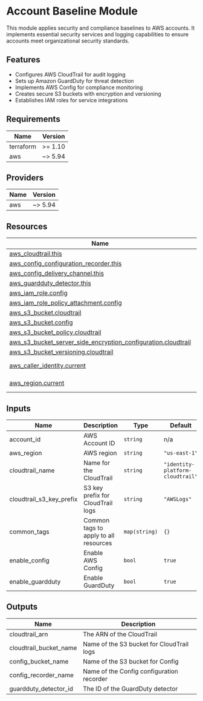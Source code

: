 # Account Baseline Module

This module applies security and compliance baselines to AWS accounts. It implements essential security services and logging capabilities to ensure accounts meet organizational security standards.

## Features

- Configures AWS CloudTrail for audit logging
- Sets up Amazon GuardDuty for threat detection
- Implements AWS Config for compliance monitoring
- Creates secure S3 buckets with encryption and versioning
- Establishes IAM roles for service integrations

<!-- BEGIN_TF_DOCS -->
## Requirements

| Name      | Version |
| --------- | ------- |
| terraform | >= 1.10 |
| aws       | ~> 5.94 |

## Providers

| Name | Version |
| ---- | ------- |
| aws  | ~> 5.94 |

## Resources

| Name                                                                                                                                                                                        | Type        |
| ------------------------------------------------------------------------------------------------------------------------------------------------------------------------------------------- | ----------- |
| [aws_cloudtrail.this](https://registry.terraform.io/providers/hashicorp/aws/latest/docs/resources/cloudtrail)                                                                               | resource    |
| [aws_config_configuration_recorder.this](https://registry.terraform.io/providers/hashicorp/aws/latest/docs/resources/config_configuration_recorder)                                         | resource    |
| [aws_config_delivery_channel.this](https://registry.terraform.io/providers/hashicorp/aws/latest/docs/resources/config_delivery_channel)                                                     | resource    |
| [aws_guardduty_detector.this](https://registry.terraform.io/providers/hashicorp/aws/latest/docs/resources/guardduty_detector)                                                               | resource    |
| [aws_iam_role.config](https://registry.terraform.io/providers/hashicorp/aws/latest/docs/resources/iam_role)                                                                                 | resource    |
| [aws_iam_role_policy_attachment.config](https://registry.terraform.io/providers/hashicorp/aws/latest/docs/resources/iam_role_policy_attachment)                                             | resource    |
| [aws_s3_bucket.cloudtrail](https://registry.terraform.io/providers/hashicorp/aws/latest/docs/resources/s3_bucket)                                                                           | resource    |
| [aws_s3_bucket.config](https://registry.terraform.io/providers/hashicorp/aws/latest/docs/resources/s3_bucket)                                                                               | resource    |
| [aws_s3_bucket_policy.cloudtrail](https://registry.terraform.io/providers/hashicorp/aws/latest/docs/resources/s3_bucket_policy)                                                             | resource    |
| [aws_s3_bucket_server_side_encryption_configuration.cloudtrail](https://registry.terraform.io/providers/hashicorp/aws/latest/docs/resources/s3_bucket_server_side_encryption_configuration) | resource    |
| [aws_s3_bucket_versioning.cloudtrail](https://registry.terraform.io/providers/hashicorp/aws/latest/docs/resources/s3_bucket_versioning)                                                     | resource    |
| [aws_caller_identity.current](https://registry.terraform.io/providers/hashicorp/aws/latest/docs/data-sources/caller_identity)                                                               | data source |
| [aws_region.current](https://registry.terraform.io/providers/hashicorp/aws/latest/docs/data-sources/region)                                                                                 | data source |

## Inputs

| Name                        | Description                           | Type          | Default                          | Required |
| --------------------------- | ------------------------------------- | ------------- | -------------------------------- | :------: |
| account\_id                 | AWS Account ID                        | `string`      | n/a                              |   yes    |
| aws\_region                 | AWS region                            | `string`      | `"us-east-1"`                    |    no    |
| cloudtrail\_name            | Name for the CloudTrail               | `string`      | `"identity-platform-cloudtrail"` |    no    |
| cloudtrail\_s3\_key\_prefix | S3 key prefix for CloudTrail logs     | `string`      | `"AWSLogs"`                      |    no    |
| common\_tags                | Common tags to apply to all resources | `map(string)` | `{}`                             |    no    |
| enable\_config              | Enable AWS Config                     | `bool`        | `true`                           |    no    |
| enable\_guardduty           | Enable GuardDuty                      | `bool`        | `true`                           |    no    |

## Outputs

| Name                     | Description                               |
| ------------------------ | ----------------------------------------- |
| cloudtrail\_arn          | The ARN of the CloudTrail                 |
| cloudtrail\_bucket\_name | Name of the S3 bucket for CloudTrail logs |
| config\_bucket\_name     | Name of the S3 bucket for Config          |
| config\_recorder\_name   | Name of the Config configuration recorder |
| guardduty\_detector\_id  | The ID of the GuardDuty detector          |
<!-- END_TF_DOCS -->

